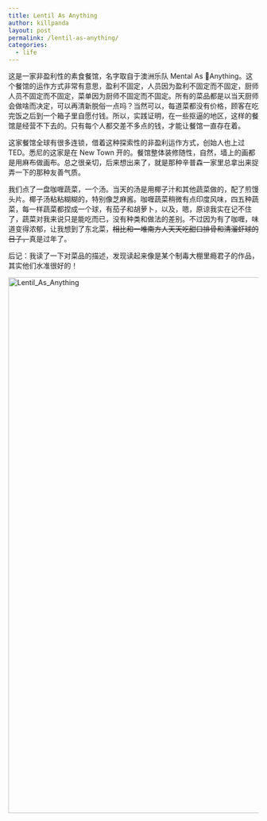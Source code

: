 ```yaml
---
title: Lentil As Anything
author: killpanda
layout: post
permalink: /lentil-as-anything/
categories:
  - life
---
```

这是一家非盈利性的素食餐馆，名字取自于澳洲乐队 Mental As Anything。这个餐馆的运作方式非常有意思，盈利不固定，人员因为盈利不固定而不固定，厨师人员不固定而不固定，菜单因为厨师不固定而不固定。所有的菜品都是以当天厨师会做啥而决定，可以再清新脱俗一点吗？当然可以，每道菜都没有价格，顾客在吃完饭之后到一个箱子里自愿付钱。所以，实践证明，在一些抠逼的地区，这样的餐馆是经营不下去的。只有每个人都交差不多点的钱，才能让餐馆一直存在着。

这家餐馆全球有很多连锁，借着这种探索性的非盈利运作方式，创始人也上过 TED。悉尼的这家是在 New Town 开的。餐馆整体装修随性，自然，墙上的画都是用麻布做画布。总之很亲切，后来想出来了，就是那种辛普森一家里总拿出来捉弄一下的那种友善气质。

我们点了一盘咖喱蔬菜，一个汤。当天的汤是用椰子汁和其他蔬菜做的，配了煎馒头片。椰子汤粘粘糊糊的，特别像芝麻酱。咖喱蔬菜稍微有点印度风味，四五种蔬菜，每一样蔬菜都捏成一个球，有茄子和胡萝卜，以及，嗯，原谅我实在记不住了，蔬菜对我来说只是能吃而已，没有种类和做法的差别。不过因为有了咖喱，味道变得浓郁，让我想到了东北菜，<del>相比和一堆南方人天天吃甜口排骨和清溜虾球的日子，</del>真是过年了。

后记：我读了一下对菜品的描述，发现读起来像是某个制毒大棚里瘾君子的作品，其实他们水准很好的！

[<img class="aligncenter size-full wp-image-211" src="{{ site.url }}/assets/2014/09/Lentil_As_Anything.jpeg" alt="Lentil_As_Anything" width="810" height="1080" />][1]

 [1]: http://www.killpanda.de/wp-content/uploads/2014/09/Lentil_As_Anything.jpeg